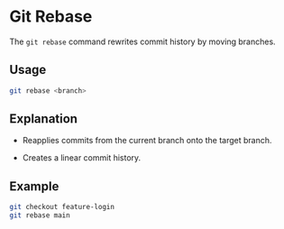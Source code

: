 # Git Rebase

The `git rebase` command rewrites commit history by moving branches.

## Usage
```bash
git rebase <branch>
```

## Explanation
- Reapplies commits from the current branch onto the target branch.

- Creates a linear commit history.

## Example
```bash
git checkout feature-login
git rebase main
```

